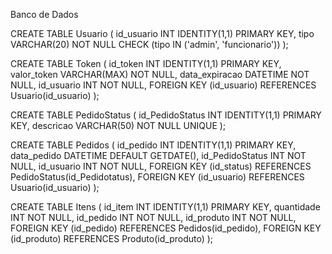  Banco de Dados


CREATE TABLE Usuario (
    id_usuario INT IDENTITY(1,1) PRIMARY KEY,
    tipo VARCHAR(20) NOT NULL CHECK (tipo IN ('admin', 'funcionario'))
);

CREATE TABLE Token (
    id_token INT IDENTITY(1,1) PRIMARY KEY,
    valor_token VARCHAR(MAX) NOT NULL,
    data_expiracao DATETIME NOT NULL,
    id_usuario INT NOT NULL,
    FOREIGN KEY (id_usuario) REFERENCES Usuario(id_usuario)
);

CREATE TABLE PedidoStatus (
    id_PedidoStatus INT IDENTITY(1,1) PRIMARY KEY,
    descricao VARCHAR(50) NOT NULL UNIQUE
);

CREATE TABLE Pedidos (
    id_pedido INT IDENTITY(1,1) PRIMARY KEY,
    data_pedido DATETIME DEFAULT GETDATE(),
    id_PedidoStatus INT NOT NULL,
    id_usuario INT NOT NULL,
    FOREIGN KEY (id_status) REFERENCES PedidoStatus(id_Pedidotatus),
    FOREIGN KEY (id_usuario) REFERENCES Usuario(id_usuario)
);

CREATE TABLE Itens (
    id_item INT IDENTITY(1,1) PRIMARY KEY,
    quantidade INT NOT NULL,
    id_pedido INT NOT NULL,
    id_produto INT NOT NULL,
    FOREIGN KEY (id_pedido) REFERENCES Pedidos(id_pedido),
    FOREIGN KEY (id_produto) REFERENCES Produto(id_produto)
);
